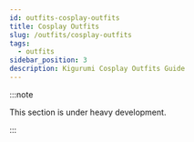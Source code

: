 ```yaml
---
id: outfits-cosplay-outfits
title: Cosplay Outfits
slug: /outfits/cosplay-outfits
tags:
  - outfits
sidebar_position: 3
description: Kigurumi Cosplay Outfits Guide
---
```

:::note

This section is under heavy development.

:::